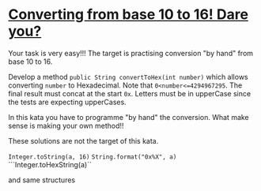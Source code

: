 # [Converting from base 10 to 16! Dare you?](https://www.codewars.com/kata/converting-from-base-10-to-16-dare-you "https://www.codewars.com/kata/581ce19436049bc8610001f4")

Your task is very easy!!! The target is practising conversion "by hand" from base 10 to 16.

Develop a method ```public String convertToHex(int number)``` which allows converting ```number``` to Hexadecimal. Note that ```0<number<=4294967295```. The final result must concat at the start ```0x```. Letters must be in upperCase since the tests are expecting upperCases.

In this kata you have to programme "by hand" the conversion. What make sense is making your own method!!

These solutions are not the target of this kata.

```Integer.toString(a, 16)```
```String.format("0x%X", a)```
```Integer.toHexString(a)``

and same structures 